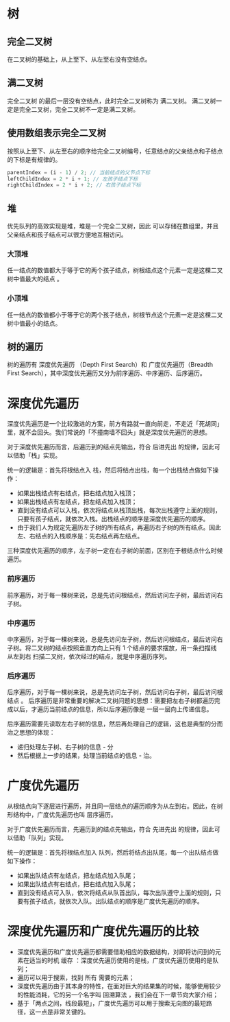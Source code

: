 # 树

## 完全二叉树

在二叉树的基础上，从上至下、从左至右没有空结点。

## 满二叉树

完全二叉树 的最后一层没有空结点，此时完全二叉树称为 满二叉树。
满二叉树一定是完全二叉树，完全二叉树不一定是满二叉树。

## 使用数组表示完全二叉树

按照从上至下、从左至右的顺序给完全二叉树编号，任意结点的父亲结点和子结点的下标是有规律的。

```js
parentIndex = (i - 1) / 2; // 当前结点的父节点下标
leftChildIndex = 2 * i + 1; // 左孩子结点下标
rightChildIndex = 2 * i + 2; // 右孩子结点下标
```

## 堆

优先队列的高效实现是堆，堆是一个完全二叉树，因此 可以存储在数组里，并且父亲结点和孩子结点可以很方便地互相访问。

### 大顶堆

任一结点的数值都大于等于它的两个孩子结点，树根结点这个元素一定是这棵二叉树中值最大的结点 。

### 小顶堆

任一结点的数值都小于等于它的两个孩子结点，树根节点这个元素一定是这棵二叉树中值最小的结点。

## 树的遍历

树的遍历有 深度优先遍历 （Depth First Search）和 广度优先遍历（Breadth First Search），其中深度优先遍历又分为前序遍历、中序遍历、后序遍历。

# 深度优先遍历

深度优先遍历是一个比较激进的方案，前方有路就一直向前走，不走近「死胡同」里，就不会回头。我们常说的「不撞南墙不回头」就是深度优先遍历的思想。

对于深度优先遍历而言，后遍历到的结点先输出，符合 后进先出 的规律，因此可以借助「栈」实现。

统一的逻辑是：首先将根结点入 栈，然后将结点出栈，每一个出栈结点做如下操作：

- 如果出栈结点有右结点，把右结点加入栈顶；
- 如果出栈结点有左结点，把左结点加入栈顶；
- 直到没有结点可以入栈，依次将结点从栈顶出栈，每次出栈遵守上面的规则，只要有孩子结点，就依次入栈。出栈结点的顺序是深度优先遍历的顺序。
- 由于我们人为规定先遍历左子树的所有结点，再遍历右子树的所有结点。因此左、右结点的入栈顺序是：先右结点再左结点。

三种深度优先遍历的顺序，左子树一定在右子树的前面，区别在于根结点什么时候遍历。

### 前序遍历

前序遍历，对于每一棵树来说，总是先访问根结点，然后访问左子树，最后访问右子树。

### 中序遍历

中序遍历，对于每一棵树来说，总是先访问左子树，然后访问根结点，最后访问右子树。将二叉树的结点按照垂直方向上只有 1 个结点的要求摆放，用一条扫描线 从左到右 扫描二叉树，依次经过的结点，就是中序遍历序列。

### 后序遍历
后序遍历，对于每一棵树来说，总是先访问左子树，然后访问右子树，最后访问根结点
。
后序遍历是非常重要的解决二叉树问题的思想：需要把左右子树都遍历完成以后，才遍历当前结点的信息，所以后序遍历像是 一层一层向上传递信息。

后序遍历需要先读取左右子树的信息，然后再处理自己的逻辑，这也是典型的分而治之思想的体现：

- 递归处理左子树、右子树的信息 - 分
- 然后根据上一步的结果，处理当前结点的信息 - 治。


# 广度优先遍历

从根结点向下逐层进行遍历，并且同一层结点的遍历顺序为从左到右。因此，在树形结构中，广度优先遍历也叫 层序遍历。

对于广度优先遍历而言，先遍历到的结点先输出，符合 先进先出 的规律，因此可以借助「队列」实现。

统一的逻辑是：首先将根结点加入 队列，然后将结点出队尾，每一个出队结点做如下操作：

- 如果出队结点有左结点，把左结点加入队尾；
- 如果出队结点有右结点，把右结点加入队尾；
- 直到没有结点可入队，依次将结点从队首出队，每次出队遵守上面的规则，只要有孩子结点，就依次入队。出队结点的顺序是广度优先遍历的顺序。

# 深度优先遍历和广度优先遍历的比较

- 深度优先遍历和广度优先遍历都需要借助相应的数据结构，对即将访问到的元素在适当的时机 缓存 ：深度优先遍历使用的是栈，广度优先遍历使用的是队列；
- 遍历可以用于搜索，找到 所有 需要的元素；
- 深度优先遍历由于其本身的特性，在面对巨大的结果集的时候，能够使用较少的性能消耗，它的另一个名字叫 回溯算法 ，我们会在下一章节向大家介绍；
- 基于「两点之间，线段最短」，广度优先遍历可以用于搜索无向图的最短路径，这一点是非常关键的。
